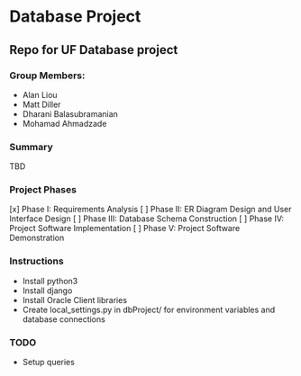 # Database Project 

## Repo for UF Database project

### Group Members: 
* Alan Liou
* Matt Diller
* Dharani Balasubramanian
* Mohamad Ahmadzade

### Summary 
TBD

### Project Phases 
[x] Phase I: Requirements Analysis 
[ ] Phase II: ER Diagram Design and User Interface Design 
[ ] Phase III: Database Schema Construction 
[ ] Phase IV: Project Software Implementation 
[ ] Phase V: Project Software Demonstration 

### Instructions 
- Install python3
- Install django
- Install Oracle Client libraries 
- Create local_settings.py in dbProject/ for environment variables and database connections

### TODO

- Setup queries 

